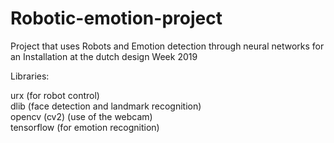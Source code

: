 # Robotic-emotion-project
 Project that uses Robots and Emotion detection through neural networks for an Installation at the dutch design Week 2019


Libraries:

urx  (for robot control)  
dlib  (face detection and landmark recognition)  
opencv (cv2)  (use of the webcam)  
tensorflow  (for emotion recognition)

